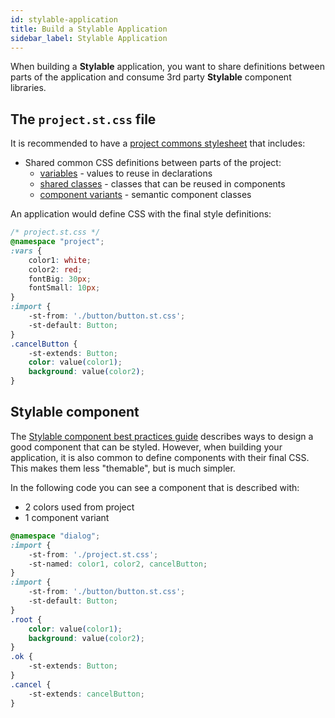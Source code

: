 ```yaml
---
id: stylable-application
title: Build a Stylable Application
sidebar_label: Stylable Application
---
```


When building a **Stylable** application, you want to share definitions between parts of the application and consume 3rd party **Stylable** component libraries. 

## The `project.st.css` file

It is recommended to have a [project commons stylesheet](./project-commons.md) that includes:

* Shared common CSS definitions between parts of the project:
    * [variables](../references/variables.md) - values to reuse in declarations
    * [shared classes](./shared-classes.md) - classes that can be reused in components
    * [component variants](./component-variants.md) - semantic component classes

An application would define CSS with the final style definitions:

```css
/* project.st.css */
@namespace "project";
:vars {
    color1: white;
    color2: red;
    fontBig: 30px;
    fontSmall: 10px;
}
:import {
    -st-from: './button/button.st.css';
    -st-default: Button;
}
.cancelButton {
    -st-extends: Button;
    color: value(color1);
    background: value(color2);
}
```

## Stylable component

The [Stylable component best practices guide](./component-best-practices.md) describes ways to design a good component that can be styled. However, when building your application, it is also common to define components with their final CSS. This makes them less "themable", but is much simpler.

In the following code you can see a component that is described with:
* 2 colors used from project
* 1 component variant

```css
@namespace "dialog";
:import {
    -st-from: './project.st.css';
    -st-named: color1, color2, cancelButton;
}
:import {
    -st-from: './button/button.st.css';
    -st-default: Button;
}
.root {
    color: value(color1);
    background: value(color2);
}
.ok {
    -st-extends: Button;
}
.cancel {
    -st-extends: cancelButton;
}
```
